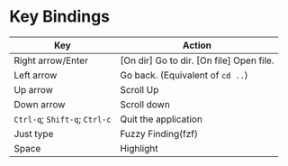 # Key Bindings

|Key|Action|
|---|------|
|Right arrow/Enter|[On dir] Go to dir. [On file] Open file.|
|Left arrow|Go back. (Equivalent of `cd ..`)|
|Up arrow| Scroll Up |
|Down arrow| Scroll down |
|`Ctrl-q`; `Shift-q`; `Ctrl-c`|Quit the application|
|Just type| Fuzzy Finding(fzf)|
|Space|Highlight|
